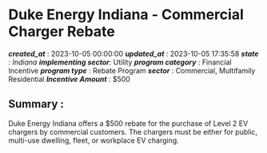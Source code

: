 # Duke Energy Indiana - Commercial Charger Rebate 
 ***created_at*** : 2023-10-05 00:00:00 
 ***updated_at*** : 2023-10-05 17:35:58 
 ***state** : Indiana 
 **implementing sector***: Utility 
 ***program category*** : Financial Incentive 
 ***program type*** : Rebate Program 
 ***sector*** : Commercial, Multifamily Residential 
 ***Incentive Amount*** : $500

 
 ## Summary : 
 Duke Energy Indiana offers a $500 rebate for the purchase of Level 2 EV
chargers by commercial customers. The chargers must be either for public,
multi-use dwelling, fleet, or workplace EV charging.

 
 